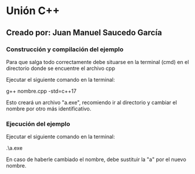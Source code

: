 # Unión C++
## Creado por: Juan Manuel Saucedo García

### Construcción y compilación del ejemplo
Para que salga todo correctamente debe situarse en la terminal (cmd) en el directorio donde se encuentre el archivo cpp

Ejecutar el siguiente comando en la terminal:

g++ nombre.cpp -std=c++17

Esto creará un archivo "a.exe", recomiendo ir al directorio y cambiar el nombre por otro más identificativo.

### Ejecución del ejemplo

Ejecutar el siguiente comando en la terminal:

.\a.exe

En caso de haberle cambiado el nombre, debe sustituir la "a" por el nuevo nombre.
